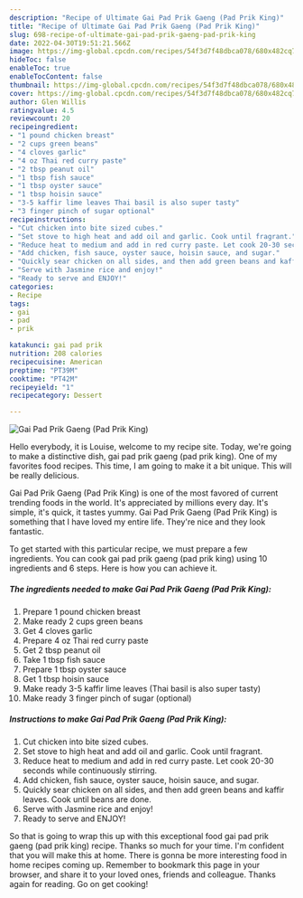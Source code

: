 ```yaml
---
description: "Recipe of Ultimate Gai Pad Prik Gaeng (Pad Prik King)"
title: "Recipe of Ultimate Gai Pad Prik Gaeng (Pad Prik King)"
slug: 698-recipe-of-ultimate-gai-pad-prik-gaeng-pad-prik-king
date: 2022-04-30T19:51:21.566Z
image: https://img-global.cpcdn.com/recipes/54f3d7f48dbca078/680x482cq70/gai-pad-prik-gaeng-pad-prik-king-recipe-main-photo.jpg
hideToc: false
enableToc: true
enableTocContent: false
thumbnail: https://img-global.cpcdn.com/recipes/54f3d7f48dbca078/680x482cq70/gai-pad-prik-gaeng-pad-prik-king-recipe-main-photo.jpg
cover: https://img-global.cpcdn.com/recipes/54f3d7f48dbca078/680x482cq70/gai-pad-prik-gaeng-pad-prik-king-recipe-main-photo.jpg
author: Glen Willis
ratingvalue: 4.5
reviewcount: 20
recipeingredient:
- "1 pound chicken breast"
- "2 cups green beans"
- "4 cloves garlic"
- "4 oz Thai red curry paste"
- "2 tbsp peanut oil"
- "1 tbsp fish sauce"
- "1 tbsp oyster sauce"
- "1 tbsp hoisin sauce"
- "3-5 kaffir lime leaves Thai basil is also super tasty"
- "3 finger pinch of sugar optional"
recipeinstructions:
- "Cut chicken into bite sized cubes."
- "Set stove to high heat and add oil and garlic. Cook until fragrant."
- "Reduce heat to medium and add in red curry paste. Let cook 20-30 seconds while continuously stirring."
- "Add chicken, fish sauce, oyster sauce, hoisin sauce, and sugar."
- "Quickly sear chicken on all sides, and then add green beans and kaffir leaves. Cook until beans are done."
- "Serve with Jasmine rice and enjoy!"
- "Ready to serve and ENJOY!"
categories:
- Recipe
tags:
- gai
- pad
- prik

katakunci: gai pad prik 
nutrition: 208 calories
recipecuisine: American
preptime: "PT39M"
cooktime: "PT42M"
recipeyield: "1"
recipecategory: Dessert

---
```



![Gai Pad Prik Gaeng (Pad Prik King)](https://img-global.cpcdn.com/recipes/54f3d7f48dbca078/680x482cq70/gai-pad-prik-gaeng-pad-prik-king-recipe-main-photo.jpg)

Hello everybody, it is Louise, welcome to my recipe site. Today, we're going to make a distinctive dish, gai pad prik gaeng (pad prik king). One of my favorites food recipes. This time, I am going to make it a bit unique. This will be really delicious.

Gai Pad Prik Gaeng (Pad Prik King) is one of the most favored of current trending foods in the world. It's appreciated by millions every day. It's simple, it's quick, it tastes yummy. Gai Pad Prik Gaeng (Pad Prik King) is something that I have loved my entire life. They're nice and they look fantastic.




To get started with this particular recipe, we must prepare a few ingredients. You can cook gai pad prik gaeng (pad prik king) using 10 ingredients and 6 steps. Here is how you can achieve it.

<!--inarticleads1-->

##### The ingredients needed to make Gai Pad Prik Gaeng (Pad Prik King):

1. Prepare 1 pound chicken breast
1. Make ready 2 cups green beans
1. Get 4 cloves garlic
1. Prepare 4 oz Thai red curry paste
1. Get 2 tbsp peanut oil
1. Take 1 tbsp fish sauce
1. Prepare 1 tbsp oyster sauce
1. Get 1 tbsp hoisin sauce
1. Make ready 3-5 kaffir lime leaves (Thai basil is also super tasty)
1. Make ready 3 finger pinch of sugar (optional)




<!--inarticleads2-->

##### Instructions to make Gai Pad Prik Gaeng (Pad Prik King):

1. Cut chicken into bite sized cubes.
1. Set stove to high heat and add oil and garlic. Cook until fragrant.
1. Reduce heat to medium and add in red curry paste. Let cook 20-30 seconds while continuously stirring.
1. Add chicken, fish sauce, oyster sauce, hoisin sauce, and sugar.
1. Quickly sear chicken on all sides, and then add green beans and kaffir leaves. Cook until beans are done.
1. Serve with Jasmine rice and enjoy!
1. Ready to serve and ENJOY!



So that is going to wrap this up with this exceptional food gai pad prik gaeng (pad prik king) recipe. Thanks so much for your time. I'm confident that you will make this at home. There is gonna be more interesting food in home recipes coming up. Remember to bookmark this page in your browser, and share it to your loved ones, friends and colleague. Thanks again for reading. Go on get cooking!
